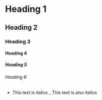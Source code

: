 # Heading 1
## Heading 2
### Heading 3
#### Heading 4
##### Heading 5
###### Heading 6

* This text is italics
_ This text is also italics